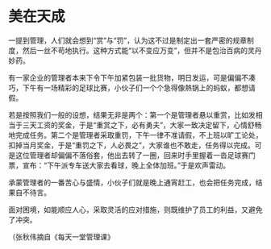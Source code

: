 # 美在天成

一提到管理，人们就会想到“赏”与“罚”，认为这不过是制定出一套严密的规章制度，然后一丝不苟地执行。这种方式能“以不变应万变”，但并不是包治百病的灵丹妙药。 

有一家企业的管理者本来下令下午加紧包装一批货物，明日发运，可是偏偏不凑巧，下午有一场精彩的足球比赛，小伙子们一个个急得像熱锅上的蚂蚁，都想请假。 

若是按照我们一般的设想，结果无非是两个：第一个是管理者悬以重赏，比如发相当于三天工资的奖金，于是“重赏之下，必有勇夫”，大家一致决定留下，心情舒畅地完成任务。第二个是管理者采取重罚，下午一律不准请假，不上班以旷工论处，扣掉当月奖金，于是“重罚之下，人必畏之”，大家谁也不敢走，任务得以完成。可是这位管理者却偏偏不落俗套，他出去转了一圈，回来时手里握着一沓足球赛门票，宣布：“下午派专车送大家去看球，晚上全体加班。”于是欢声雷动。 

承蒙管理者的一番苦心与盛情，小伙子们就是晚上通宵赶工，也会把任务完成，结果自不待言。 

面对困境，如能顺应人心，采取灵活的应对措施，则既维护了员工的利益，又避免了冲突。 

（张秋伟摘自《每天一堂管理课》